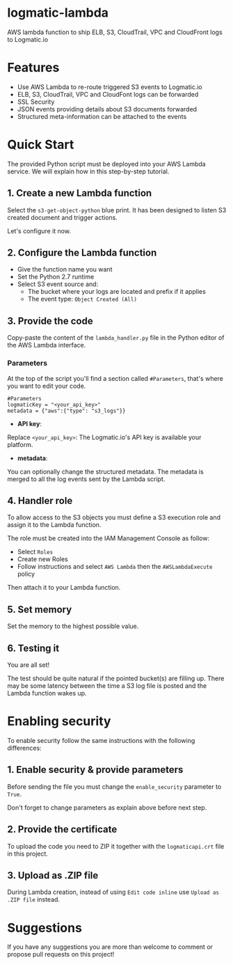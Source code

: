 # logmatic-lambda
AWS lambda function to ship ELB, S3, CloudTrail, VPC and CloudFront logs to Logmatic.io

# Features

- Use AWS Lambda to re-route triggered S3 events to Logmatic.io
- ELB, S3, CloudTrail, VPC and CloudFont logs can be forwarded
- SSL Security
- JSON events providing details about S3 documents forwarded
- Structured meta-information can be attached to the events

# Quick Start

The provided Python script must be deployed into your AWS Lambda service. We will explain how in this step-by-step tutorial.

## 1. Create a new Lambda function

Select the `s3-get-object-python` blue print. It has been designed to listen S3 created document and trigger actions.

Let's configure it now.

## 2. Configure the Lambda function

- Give the function name you want
- Set the Python 2.7 runtime
- Select S3 event source and:
  - The bucket where your logs are located and prefix if it applies
  - The event type: `Object Created (All)`

## 3. Provide the code

Copy-paste the content of the `lambda_handler.py` file in the Python editor of the AWS Lambda interface.

### Parameters

At the top of the script you'll find a section called `#Parameters`, that's where you want to edit your code.

```
#Parameters
logmaticKey = "<your_api_key>"
metadata = {"aws":{"type": "s3_logs"}}
```

- **API key**:

Replace `<your_api_key>`: The Logmatic.io's API key is available your platform.

- **metadata**:

You can optionally change the structured metadata. The metadata is merged to all the log events sent by the Lambda script.

## 4. Handler role

To allow access to the S3 objects you must define a S3 execution role and assign it to the Lambda function.

The role must be created into the IAM Management Console as follow:
- Select `Roles`
- Create new Roles
- Follow instructions and select `AWS Lambda` then the `AWSLambdaExecute` policy

Then attach it to your Lambda function.

## 5. Set memory

Set the memory to the highest possible value.

## 6. Testing it

You are all set!

The test should be quite natural if the pointed bucket(s) are filling up. There may be some latency between the time a S3 log file is posted and the Lambda function wakes up.

# Enabling security

To enable security follow the same instructions with the following differences:

## 1. Enable security & provide parameters

Before sending the file you must change the `enable_security` parameter to `True`.

Don't forget to change parameters as explain above before next step.

## 2. Provide the certificate

To upload the code you need to ZIP it together with the `logmaticapi.crt` file in this project.

## 3. Upload as .ZIP file

During Lambda creation, instead of using `Edit code inline` use `Upload as .ZIP file` instead.

# Suggestions

If you have any suggestions you are more than welcome to comment or propose pull requests on this project!

